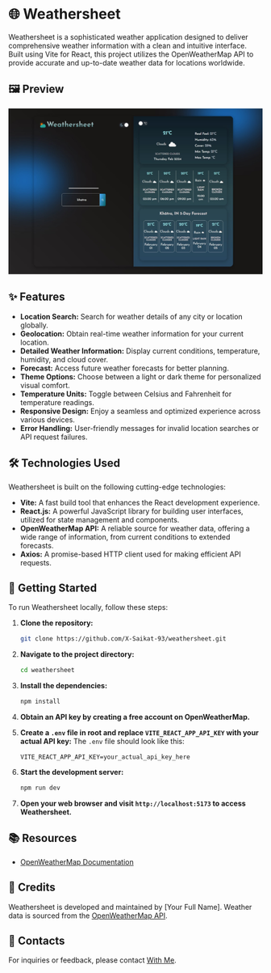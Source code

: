 # 🌐 Weathersheet

Weathersheet is a sophisticated weather application designed to deliver comprehensive weather information with a clean and intuitive interface. Built using Vite for React, this project utilizes the OpenWeatherMap API to provide accurate and up-to-date weather data for locations worldwide.

## 🖼️ Preview

![Weathersheet](./src/asset/WeatherSheet-Readme.jpg)

## ✨ Features

- **Location Search:** Search for weather details of any city or location globally.
- **Geolocation:** Obtain real-time weather information for your current location.
- **Detailed Weather Information:** Display current conditions, temperature, humidity, and cloud cover.
- **Forecast:** Access future weather forecasts for better planning.
- **Theme Options:** Choose between a light or dark theme for personalized visual comfort.
- **Temperature Units:** Toggle between Celsius and Fahrenheit for temperature readings.
- **Responsive Design:** Enjoy a seamless and optimized experience across various devices.
- **Error Handling:** User-friendly messages for invalid location searches or API request failures.

## 🛠️ Technologies Used

Weathersheet is built on the following cutting-edge technologies:

- **Vite:** A fast build tool that enhances the React development experience.
- **React.js:** A powerful JavaScript library for building user interfaces, utilized for state management and components.
- **OpenWeatherMap API:** A reliable source for weather data, offering a wide range of information, from current conditions to extended forecasts.
- **Axios:** A promise-based HTTP client used for making efficient API requests.

## 🚀 Getting Started

To run Weathersheet locally, follow these steps:

1. **Clone the repository:**
   ```bash
   git clone https://github.com/X-Saikat-93/weathersheet.git
   ```

2. **Navigate to the project directory:**
   ```bash
   cd weathersheet
   ```

3. **Install the dependencies:**
   ```bash
   npm install
   ```

4. **Obtain an API key by creating a free account on OpenWeatherMap.**

5. **Create a `.env` file in root and replace `VITE_REACT_APP_API_KEY` with your actual API key:**
   The `.env` file should look like this:
   ```plaintext
   VITE_REACT_APP_API_KEY=your_actual_api_key_here
   ```

6. **Start the development server:**
   ```bash
   npm run dev
   ```

7. **Open your web browser and visit `http://localhost:5173` to access Weathersheet.**

## 📚 Resources

- [OpenWeatherMap Documentation](https://openweathermap.org/)

## 🌟 Credits

Weathersheet is developed and maintained by [Your Full Name]. Weather data is sourced from the [OpenWeatherMap API](https://openweathermap.org/).

## 📧 Contacts

For inquiries or feedback, please contact [With Me](mailto:ibx.saikat37@gmail.com).
